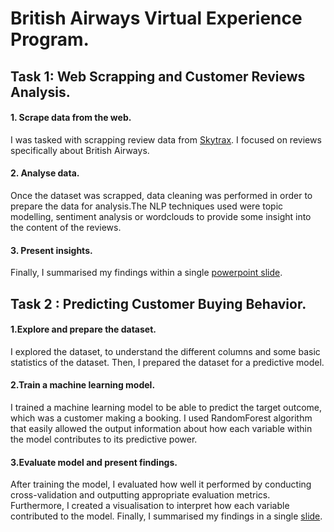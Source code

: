 # British Airways Virtual Experience Program.


## Task 1: Web Scrapping and Customer Reviews Analysis.

#### 1. Scrape data from the web.

I was tasked with scrapping review data from [Skytrax](https://www.airlinequality.com/airline-reviews/british-airways). I focused on reviews specifically about  British Airways. 

#### 2. Analyse data.

Once the dataset was scrapped, data cleaning was performed in order to prepare the data for analysis.The NLP techniques used were topic modelling, sentiment analysis or wordclouds to provide some insight into the content of the reviews. 

#### 3. Present insights.

Finally, I summarised my findings within a single [powerpoint slide](https://github.com/dalphonorechi/data-science-portfolio/British-Airways-Virtual-Experience-Program/blob/main/customer_review_analysis.pptx). 


## Task 2 : Predicting Customer Buying Behavior.

#### 1.Explore and prepare the dataset.

I explored the dataset, to understand the different columns and some basic statistics of the dataset. Then, I prepared the dataset for a predictive model. 

#### 2.Train a machine learning model.

I trained a machine learning model to be able to predict the target outcome, which was a customer making a booking. I used RandomForest algorithm that easily allowed the output information about how each variable within the model contributes to its predictive power.

#### 3.Evaluate model and present findings.

After training the model, I evaluated how well it performed by conducting cross-validation and outputting appropriate evaluation metrics. Furthermore, I created a visualisation to interpret how each variable contributed to the model. Finally, I summarised my findings in a single [slide](https://github.com/dalphonorechi/data-science-portfolio/British-Airways-Virtual-Experience-Program/blob/main/customer_buying_behavior.pptx).


